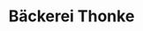 ---
title: "Bäckerei Thonke"
url: /brandenburg-an-der-havel/baeckerei-thonke-willi-saenger-strasse/
shop: Bäckerei
---